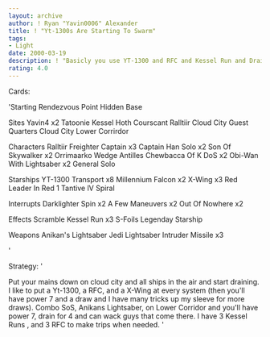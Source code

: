 ```yaml
---
layout: archive
author: ! Ryan "Yavin0006" Alexander
title: ! "Yt-1300s Are Starting To Swarm"
tags:
- Light
date: 2000-03-19
description: ! "Basicly you use YT-1300 and RFC and Kessel Run and Drain."
rating: 4.0
---
```

Cards: 

'Starting
Rendezvous Point
Hidden Base


Sites
Yavin4 x2
Tatoonie
Kessel
Hoth
Courscant
Ralltiir
Cloud City Guest Quarters
Cloud City Lower Corrirdor

Characters
Ralltiir Freighter Captain x3
Captain Han Solo x2
Son Of Skywalker x2
Orrimaarko
Wedge Antilles
Chewbacca Of K
DoS x2
Obi-Wan With Lightsaber x2
General Solo


Starships
YT-1300 Transport x8
Millennium Falcon x2
X-Wing x3
Red Leader In Red 1
Tantive lV
Spiral


Interrupts
Darklighter Spin x2
A Few Maneuvers x2
Out Of Nowhere x2


Effects
Scramble
Kessel Run x3
S-Foils
Legenday Starship


Weapons
Anikan's Lightsaber
Jedi Lightsaber
Intruder Missile x3


'

Strategy: '

Put your mains down on cloud city and all ships in the air and start draining. I like to put a Yt-1300, a RFC, and a X-Wing at every system (then you'll have power 7 and a draw and I have many tricks up my sleeve for more draws). Combo SoS, Anikans Lightsaber, on Lower Corridor and you'll have power 7, drain for 4 and can wack guys that come there. I have 3 Kessel Runs , and 3 RFC to make trips when needed.
'
